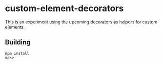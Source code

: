 # custom-element-decorators

This is an experiment using the upcoming decorators as helpers for custom elements.

## Building
```
npm install
make
```